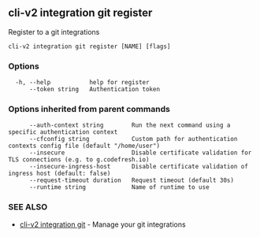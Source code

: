 ## cli-v2 integration git register

Register to a git integrations

```
cli-v2 integration git register [NAME] [flags]
```

### Options

```
  -h, --help           help for register
      --token string   Authentication token
```

### Options inherited from parent commands

```
      --auth-context string        Run the next command using a specific authentication context
      --cfconfig string            Custom path for authentication contexts config file (default "/home/user")
      --insecure                   Disable certificate validation for TLS connections (e.g. to g.codefresh.io)
      --insecure-ingress-host      Disable certificate validation of ingress host (default: false)
      --request-timeout duration   Request timeout (default 30s)
      --runtime string             Name of runtime to use
```

### SEE ALSO

* [cli-v2 integration git](cli-v2_integration_git.md)	 - Manage your git integrations

